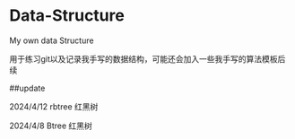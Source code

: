 # Data-Structure

My own data Structure 

用于练习git以及记录我手写的数据结构，可能还会加入一些我手写的算法模板后续

##update

2024/4/12 rbtree 红黑树

2024/4/8 Btree 红黑树
